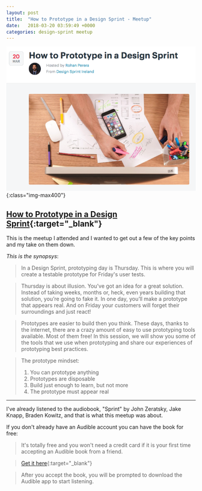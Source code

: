 ```yaml
---
layout: post
title:  "How to Prototype in a Design Sprint - Meetup"
date:   2018-03-20 03:59:49 +0000
categories: design-sprint meetup
---
```



![Prototype in a Design Sprint](/images/posts/2018-03-20-How-to-Prototype-in-a-Design-Sprint.png){:class="img-max400"}


## [How to Prototype in a Design Sprint](https://www.meetup.com/Design-Sprint-Ireland/events/248533005/){:target="_blank"}

This is the meetup I attended and I wanted to get out a few of the key points and my take on them down. 

*This is the synopsys*:

> In a Design Sprint, prototyping day is Thursday. This is where you will create a testable prototype for Friday's user tests.

> Thursday is about illusion. You've got an idea for a great solution. Instead of taking weeks, months or, heck, even years building that solution, you’re going to fake it. In one day, you’ll make a prototype that appears real. And on Friday your customers will forget their surroundings and just react!

> Prototypes are easier to build then you think. These days, thanks to the internet, there are a crazy amount of easy to use prototyping tools available. Most of them free! In this session, we will show you some of the tools that we use when prototyping and share our experiences of prototyping best practices.

> The prototype mindset:
> 1. You can prototype anything
> 2. Prototypes are disposable
> 3. Build just enough to learn, but not more
> 4. The prototype must appear real

---


I've already listened to the audiobook, "Sprint" by John Zeratsky, Jake Knapp, Braden Kowitz, and that is what this meetup was about.

If you don't already have an Audible account you can have the book for free:

> It's totally free and you won't need a credit card if it is your first time accepting an Audible book from a friend.

> [Get it here](http://a.co/azzSjiq){:target="_blank"}

> After you accept the book, you will be prompted to download the Audible app to start listening.




